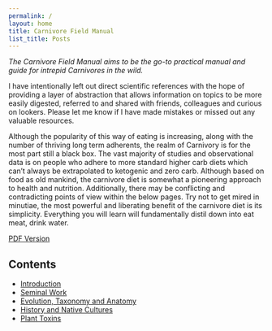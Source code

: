 ```yaml
---
permalink: /
layout: home
title: Carnivore Field Manual
list_title: Posts
---
```


*The Carnivore Field Manual aims to be the go-to practical manual and guide for intrepid Carnivores in the wild.*

I have intentionally left out direct scientific references with the hope of providing a layer of abstraction that allows information on topics to be more easily digested, referred to and shared with friends, colleagues and curious on lookers.
Please let me know if I have made mistakes or missed out any valuable resources.

Although the popularity of this way of eating is increasing, along with the number of thriving long term adherents, the realm of Carnivory is for the most part still a black box. The vast majority of studies and observational data is on people who adhere to more standard higher carb diets which can’t always be extrapolated to ketogenic and zero carb. Although based on food as old mankind, the carnivore diet is somewhat a pioneering approach to health and nutrition. Additionally, there may be conflicting and contradicting points of view within the below pages. Try not to get mired in minutiae, the most powerful and liberating benefit of the carnivore diet is its simplicity. Everything you will learn will fundamentally distil down into eat meat, drink water.

[PDF Version](Carnivore_Field_Manual.pdf)

## Contents

- [Introduction](introduction)
- [Seminal Work](seminal_work)
- [Evolution, Taxonomy and Anatomy](evolution)
- [History and Native Cultures](native_cultures)
- [Plant Toxins](plant_toxins)
